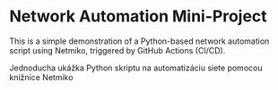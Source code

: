 # Network Automation Mini-Project 
 
This is a simple demonstration of a Python-based network automation script using Netmiko, triggered by GitHub Actions (CI/CD). 

Jednoducha ukážka Python skriptu na automatizáciu siete pomocou knižnice Netmiko
